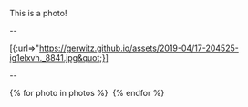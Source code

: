 This is a photo!

--

[{:url=&gt;&quot;https://gerwitz.github.io/assets/2019-04/17-204525-ig1elxvh._8841.jpg&quot;}]

--

{% for photo in photos %}
![]()
{% endfor %}
